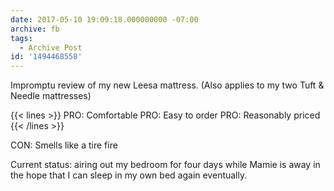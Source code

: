 ```yaml
---
date: 2017-05-10 19:09:18.000000000 -07:00
archive: fb
tags: 
  - Archive Post
id: '1494468558'
---
```


Impromptu review of my new Leesa mattress. (Also applies to my two Tuft & Needle mattresses)

{{< lines >}}
PRO: Comfortable
PRO: Easy to order
PRO: Reasonably priced
{{< /lines >}}

CON: Smells like a tire fire

Current status: airing out my bedroom for four days while Mamie is away in the hope that I can sleep in my own bed again eventually.
